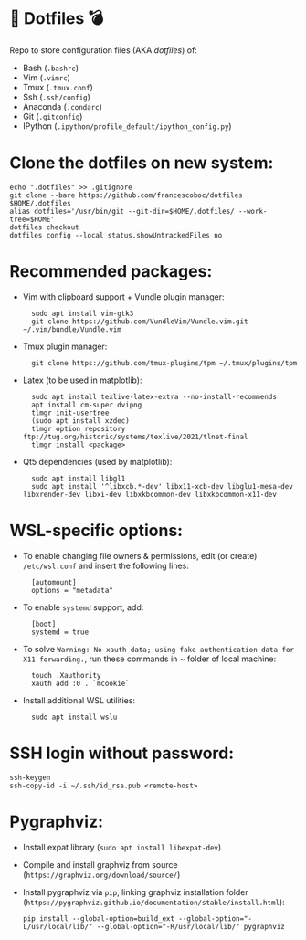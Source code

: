 # :shit: Dotfiles :bomb:

Repo to store configuration files (AKA *dotfiles*) of:

- Bash (`.bashrc`)
- Vim (`.vimrc`)
- Tmux (`.tmux.conf`)
- Ssh (`.ssh/config`)
- Anaconda (`.condarc`)
- Git (`.gitconfig`)
- IPython (`.ipython/profile_default/ipython_config.py`)
<!-- - Matplotlib (`.config/matplotlib/matplotlibrc`) -->
   
# Clone the dotfiles on new system:

    echo ".dotfiles" >> .gitignore
    git clone --bare https://github.com/francescoboc/dotfiles $HOME/.dotfiles
    alias dotfiles='/usr/bin/git --git-dir=$HOME/.dotfiles/ --work-tree=$HOME'
    dotfiles checkout
    dotfiles config --local status.showUntrackedFiles no

# Recommended packages:
- Vim with clipboard support + Vundle plugin manager:

        sudo apt install vim-gtk3
        git clone https://github.com/VundleVim/Vundle.vim.git ~/.vim/bundle/Vundle.vim

- Tmux plugin manager:

        git clone https://github.com/tmux-plugins/tpm ~/.tmux/plugins/tpm
        
- Latex (to be used in matplotlib):

        sudo apt install texlive-latex-extra --no-install-recommends 
        apt install cm-super dvipng
        tlmgr init-usertree
        (sudo apt install xzdec)
        tlmgr option repository ftp://tug.org/historic/systems/texlive/2021/tlnet-final
        tlmgr install <package>
        
- Qt5 dependencies (used by matplotlib):
   
        sudo apt install libgl1
        sudo apt install '^libxcb.*-dev' libx11-xcb-dev libglu1-mesa-dev libxrender-dev libxi-dev libxkbcommon-dev libxkbcommon-x11-dev

# WSL-specific options: 
- To enable changing file owners & permissions, edit (or create) `/etc/wsl.conf` and insert the following lines:

        [automount]
        options = "metadata"
        
- To enable `systemd` support, add:

        [boot]
        systemd = true
    
- To solve `Warning: No xauth data; using fake authentication data for X11 forwarding.`, run these commands in ~ folder of local machine:

        touch .Xauthority
        xauth add :0 . `mcookie`

- Install additional WSL utilities:

        sudo apt install wslu

# SSH login without password:
    
    ssh-keygen
    ssh-copy-id -i ~/.ssh/id_rsa.pub <remote-host>

# Pygraphviz: 
- Install expat library (`sudo apt install libexpat-dev`)
- Compile and install graphviz from source (`https://graphviz.org/download/source/`)
- Install pygraphviz via `pip`, linking graphviz installation folder (`https://pygraphviz.github.io/documentation/stable/install.html`):
  
      pip install --global-option=build_ext --global-option="-L/usr/local/lib/" --global-option="-R/usr/local/lib/" pygraphviz
